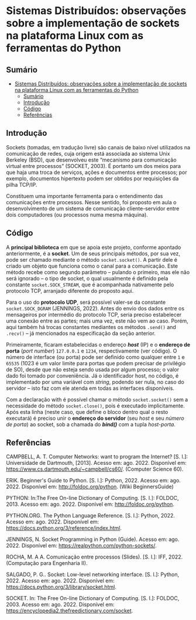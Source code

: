 # Sistemas Distribuídos: observações sobre a implementação de sockets na plataforma Linux com as ferramentas do Python

<!-- Python + UDP + Linux -->

## Sumário

- [Sistemas Distribuídos: observações sobre a implementação de sockets na plataforma Linux com as ferramentas do Python](#sistemas-distribuídos-observações-sobre-a-implementação-de-sockets-na-plataforma-linux-com-as-ferramentas-do-python)
  - [Sumário](#sumário)
  - [Introdução](#introdução)
  - [Código](#código)
  - [Referências](#referências)

## Introdução

Sockets (tomadas, em tradução livre) são canais de baixo nível utilizados na comunicação de redes, cuja origem está associada ao sistema Unix Berkeley (BSD), que desenvolveu este “mecanismo para comunicação virtual entre processos” (SOCKET, 2003). É portanto um dos meios para que haja uma troca de serviços, ações e documentos entre processos; por exemplo, documentos hipertexto podem ser obtidos por requisições da pilha TCP/IP.

Constituem uma importante ferramenta para o entendimento das comunicações entre processos. Nesse sentido, foi proposto em aula o desenvolvimento de um sistema de comunicação cliente-servidor entre dois computadores (ou processos numa mesma máquina).

## Código

A **principal biblioteca** em que se apoia este projeto, conforme apontado anteriormente, é a **socket**. Um de seus principais métodos, por sua vez, pode ser chamado mediante o método `socket.socket()`. A partir dele é criado um objeto que funciona como o canal para a comunicação. Este método recebe como segundo parâmetro – pulando o primeiro, mas ele não será ignorado – o tipo de socket, o qual usualmente é definido pela constante `socket.SOCK_STREAM`, que é acompanhada nativamente pelo protocolo TCP, arranjado diferente do proposto aqui.

Para o uso do **protocolo UDP**, será possível valer-se da constante `socket.SOCK_DGRAM` (JENNINGS, 2022). Antes do envio dos dados entre os mensageiros por intermédio do protocolo TCP, seria preciso estabelecer uma conexão entre as partes; mais uma vez, este não vem ao caso. Porém, aqui também há trocas constantes mediantes os métodos `.send()` and `.recv()` – já mencionados na especificação da seção anterior.

Primeiramente, ficaram estabelecidas o endereço **_host_** (IP) e o **endereço de porta** (_port number_) `127.0.0.1` e `1234`, respectivamente (ver código). O número de interface (ou porta) pode ser definido como qualquer entre `1` e `65535` (1023 é um valor limite para portas que podem precisar de privilégio de SO), desde que não esteja sendo usada por algum processo; o valor dado foi tomado por conveniência. Já o identificador host, no código, é implementado por uma variável com _string_, podendo ser nula, no caso do servidor – isto faz com ele atenda em todas as interfaces disponíveis.

Com a declaração with é possível chamar o método `socket.socket()` sem a necessidade do método `socket.close()`, pois é executado implicitamente. Após esta linha (neste caso, que define o bloco dentro qual o resto executará) é preciso unir o **endereço do servidor** (seu _host_ e seu _número de porta_) ao socket, sob a chamada do **_bind()_** com a tupla _host-porta_.

## Referências

CAMPBELL, A. T. Computer Networks: want to program the Internet? [S. l.]: Universidade de Dartmouth, [2013]. Acesso em: ago. 2022. Disponível em: https://www.cs.dartmouth.edu/~campbell/cs60/. (Computer Science 60).

ERIK. Beginner's Guide to Python. [S. l.]: Python, 2022. Acesso em: ago. 2022. Disponível em: http://foldoc.org/python. (Wiki BeginnersGuide)

PYTHON: In:The Free On-line Dictionary of Computing. [S. l.]: FOLDOC, 2013. Acesso em: ago. 2022. Disponível em: http://foldoc.org/python.

PYTHON.ORG. The Python Language Reference. [S. l.]: Python, 2022. Acesso em: ago. 2022. Disponível em: https://docs.python.org/3/reference/index.html.

JENNINGS, N. Socket Programming in Python (Guide). Acesso em: ago. 2022. Disponível em: https://realpython.com/python-sockets/.

ROCHA, M. A A. Comunicação entre processos (Slides). [S. l.]: IFF, 2022. (Computação para Engenharia II).

SALGADO, P. G.. Socket: Low-level networking interface. [S. l.]: Python, 2022. Acesso em: ago. 2022. Disponível em: https://docs.python.org/3/library/socket.html.

SOCKET. In: The Free On-line Dictionary of Computing. [S. l.]: FOLDOC, 2003. Acesso em: ago. 2022. Disponível em: https://encyclopedia2.thefreedictionary.com/socket.
